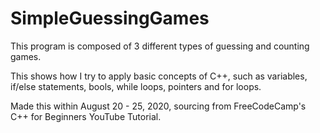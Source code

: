 # SimpleGuessingGames

This program is composed of 3 different types of guessing and counting games. 

This shows how I try to apply basic concepts of C++, such as variables, if/else statements, bools, while loops, pointers and for loops.

Made this within August 20 - 25, 2020, sourcing from FreeCodeCamp's C++ for Beginners YouTube Tutorial.
